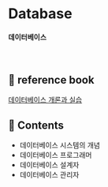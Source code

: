 # Database
#### 데이터베이스
<br/>

## 📖 reference book
[데이터베이스 개론과 실습](https://search.shopping.naver.com/book/catalog/32489498786?cat_id=50010586&frm=PBOKPRO&query=%EB%8D%B0%EC%9D%B4%ED%84%B0%EB%B2%A0%EC%9D%B4%EC%8A%A4+%EA%B0%9C%EB%A1%A0%EA%B3%BC+%EC%8B%A4%EC%8A%B5&NaPm=ct%3Dlqer6740%7Cci%3Dbb66734aeb78fe512b6b35ced18675b7865d7fdb%7Ctr%3Dboknx%7Csn%3D95694%7Chk%3D6cc613ac980deee2b8fdf28106cbfd7ba58d8f80)

## 📝 Contents
- 데이터베이스 시스템의 개념
- 데이터베이스 프로그래머
- 데이터베이스 설계자
- 데이터베이스 관리자